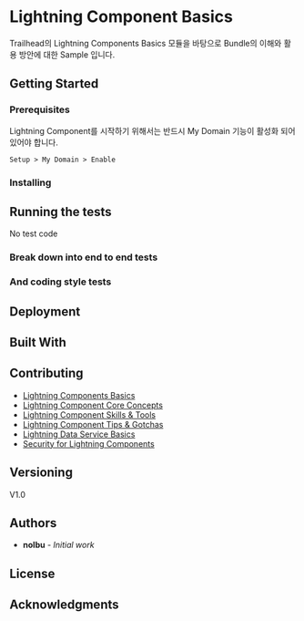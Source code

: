 # Lightning Component Basics

Trailhead의 Lightning Components Basics 모듈을 바탕으로 Bundle의 이해와 활용 방안에 대한 Sample 입니다. 

## Getting Started

### Prerequisites
Lightning Component를 시작하기 위해서는 반드시 My Domain 기능이 활성화 되어 있어야 합니다.

```
Setup > My Domain > Enable
```

### Installing


## Running the tests

No test code

### Break down into end to end tests

### And coding style tests

## Deployment

## Built With

## Contributing

* [Lightning Components Basics](https://trailhead.salesforce.com/modules/lex_dev_lc_basics/units/lex_dev_lc_basics_server)
* [Lightning Component Core Concepts](https://trailhead.salesforce.com/modules/lex_dev_lc_vf_concepts)
* [Lightning Component Skills & Tools](https://trailhead.salesforce.com/modules/lex_dev_lc_vf_fundamentals)
* [Lightning Component Tips & Gotchas](https://trailhead.salesforce.com/modules/lex_dev_lc_vf_tips)
* [Lightning Data Service Basics](https://trailhead.salesforce.com/modules/lightning_data_service)
* [Security for Lightning Components](https://trailhead.salesforce.com/modules/security-for-lightning-components)

## Versioning
  V1.0
  
## Authors

* **nolbu** - *Initial work*

## License

## Acknowledgments
